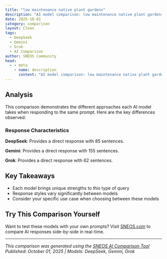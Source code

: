 ```yaml
---
title: "low maintenance native plant gardens"
description: "AI model comparison: low maintenance native plant gardens..."
date: 2025-10-01
category: comparison
layout: Clean
tags:
  - DeepSeek
  - Gemini
  - Grok
  - AI Comparison
author: SNEOS Community
head:
  - - meta
    - name: description
      content: "AI model comparison: low maintenance native plant gardens..."
---
```


<ChatComparison
  title="low maintenance native plant gardens"
  prompt="low maintenance native plant gardens"
  :responses='{
    "DeepSeek": "Of course! A low-maintenance native plant garden is a fantastic choice. It\u0027s not just about less work for you\u2014it\u0027s about creating a resilient, beautiful ecosystem that supports local wildlife and conserves water.\n\nHere is a comprehensive guide to creating your own low-maintenance native plant garden.\n\n### The Core Principles of \u0022Low-Maintenance\u0022\n\nFirst, understand that \u0022low-maintenance\u0022 doesn\u0027t mean \u0022no-maintenance.\u0022 It means shifting your effort from the *constant* chores of weeding, watering, and mowing to the *seasonal* tasks of observing, light editing, and enjoying.\n\n1.  **Right Plant, Right Place:** This is the golden rule. Match the plant to your specific site conditions (sun, soil, moisture). A native plant in the wrong spot will be high-maintenance.\n2.  **Plant Densely \u0026 Use Groundcovers:** Cover every inch of soil with plants. This shades the soil, conserves moisture, and leaves no room for weeds to establish.\n3.  **Embrace Mulch:** A 2-3 inch layer of shredded wood mulch is your best friend. It suppresses weeds, retains soil moisture, and regulates soil temperature as it breaks down into healthy soil.\n4.  **No Chemicals:** Native gardens thrive without synthetic fertilizers and pesticides, which can harm the pollinators and soil life you\u0027re trying to attract.\n\n---\n\n### Step-by-Step Guide to Creating Your Garden\n\n#### 1. Plan and Prepare\n*   **Observe Your Site:** For a week or two, note how many hours of sun each area gets (full sun: 6\u002B hrs, part sun/shade: 4-6 hrs, full shade: \u003C4 hrs). Check if the soil is well-draining or tends to stay wet.\n*   **Remove Existing Lawn/Weeds:** The most labor-intensive part, but crucial.\n    *   **Sheet Mulching (Lasagna Method):** The easiest, no-till method. In fall or early spring, lay down cardboard or 10\u002B sheets of newspaper over the area. Wet it thoroughly. Cover with 4-6 inches of compost and mulch. By planting season, the grass underneath will be dead, and you have a rich new bed.\n    *   **Solarization:** Cover the area with clear plastic for 6-8 weeks during hot weather to cook the grass and weed seeds.\n*   **Get a Soil Test (Optional but Helpful):** Your local cooperative extension office can do this cheaply. It will tell you your soil\u0027s pH and nutrient levels, though most natives prefer un-amended soil.\n\n#### 2. Choose Your Plants (The Fun Part!)\n\nSelect plants based on your region. Here are some superstar native plants known for being tough, adaptable, and low-care. **Always check for species native to your specific state or ecoregion.**\n\n**For Sunny \u0026 Dry Spots (Prairie-style Gardens):**\n*   **Perennials:**\n    *   **Coneflowers** (*Echinacea* spp.): Purple coneflower is a classic, but also look for pale purple and yellow varieties.\n    *   **Black-Eyed Susan** (*Rudbeckia hirta*): Cheerful, prolific, and easy to grow from seed.\n    *   **Blazing Star** (*Liatris spicata*): Tall purple spikes that butterflies adore.\n    *   **Sedges** (*Carex* spp.): Grass-like, clumping plants that are excellent for texture and groundcover.\n    *   **Yarrow** (*Achillea millefolium*): Fern-like foliage and flat clusters of flowers; drought-tolerant once established.\n*   **Grasses:**\n    *   **Little Bluestem** (*Schizachyrium scoparium*): A gorgeous, clumping grass with blue-green summer color and stunning orange-red fall color.\n    *   **Switchgrass** (*Panicum virgatum*): A tall, airy grass that provides movement and winter interest.\n\n**For Shady \u0026 Woodland Areas:**\n*   **Groundcovers:**\n    *   **Wild Ginger** (*Asarum canadense*): Forms a beautiful, dense mat of heart-shaped leaves.\n    *   **Allegheny Spurge** (*Pachysandra procumbens*): Much better behaved than its invasive cousin, with fragrant spring flowers.\n*   **Perennials:**\n    *   **Columbine** (*Aquilegia canadensis*): Red and yellow flowers that hummingbirds love.\n    *   **Heart-Leaf Brunnera** (*Brunnera macrophylla*): For spring blooms and large, attractive leaves (note: this is a non-native but well-behaved shade plant; for a native alternative, use **Wild Blue Phacelia**, *Phacelia bipinnatifida*).\n    *   **Ferns:** **Lady Fern** (*Athyrium filix-femina*) or **Christmas Fern** (*Polystichum acrostichoides*) add lush texture.\n\n**For Seasonal Interest \u0026 Supporting Wildlife:**\n*   **Spring:** **Virginia Bluebells** (*Mertensia virginica*), **Wild Geranium** (*Geranium maculatum*).\n*   **Summer:** **Bee Balm** (*Monarda didyma*), **Milkweed** (*Asclepias* spp.) for Monarch butterflies.\n*   **Fall:** **Asters** (*Symphyotrichum* spp.), **Goldenrods** (*Solidago* spp.)\u2014they are not the cause of hay fever!\n*   **Winter:** Leave the seed heads and grasses standing for birds and visual interest.\n\n#### 3. Plant and Establish\n*   **Planting:** Dig a hole as deep as the root ball and twice as wide. Gently tease the roots if they are pot-bound. Water deeply after planting.\n*   **The First Year is Key:** Water your new garden regularly for the first growing season to help the plants establish deep roots. After that, they should only need water during extreme droughts.\n\n---\n\n### The Maintenance Calendar: What \u0022Low-Maintenance\u0022 Looks Like\n\n*   **Spring:**\n    *   **Cut Back:** Cut down last year\u0027s dead stems to about 6-8 inches above the ground. This can be done just as new growth is emerging at the base.\n    *   **Light Weeding:** Pull any early spring weeds that appear.\n    *   **Refresh Mulch:** Top up mulch in any bare areas, but avoid piling it against plant crowns.\n*   **Summer:**\n    *   **Enjoy \u0026 Observe:** Your main job is to watch the pollinators and birds.\n    *   **Water Only if Necessary:** If there\u0027s been no rain for 3-4 weeks, give the garden a deep, slow watering.\n*   **Fall:**\n    *   **Leave the Leaves:** Let fallen leaves lie where they fall in your garden beds. They are a natural mulch and provide crucial overwintering habitat for caterpillars and beneficial insects.\n    *   **Plant!** Fall is an excellent time to plant perennials and shrubs, as the cool air and warm soil encourage root growth.\n*   **Winter:**\n    *   **Do Nothing:** The standing stems and seed heads provide food for birds and beauty on a frosty morning.\n\n### Key Benefits Recap\n\n*   **Saves Time \u0026 Money:** Less mowing, watering, fertilizing, and pest control.\n*   **Drought Tolerant:** Deep roots access water unavailable to lawn grasses.\n*   **Supports Ecosystems:** Provides essential food and habitat for birds, bees, butterflies, and other wildlife.\n*   **Beautiful \u0026 Unique:** Offers a changing palette of colors and textures throughout the seasons.\n\n### Where to Find Plants and More Information\n\n*   **Local Native Plant Societies:** Your best resource! Search for \u0022[Your State] Native Plant Society.\u0022\n*   **PlantNative.org:** A great directory of native plant nurseries by region.\n*   **Audubon Society Native Plant Database:** Enter your zip code to get a list of plants that support birds in your area.\n*   **Avoid Big Box Stores:** They often sell cultivars or, worse, invasive species. Seek out specialized native plant nurseries or local plant sales.\n\nBy working with nature instead of against it, you can create a beautiful, thriving garden that gives you more time to relax and enjoy the life you\u0027ve helped sustain.",
    "Gemini": "Okay, let\u0027s talk about low-maintenance native plant gardens!  Native plants are generally a fantastic choice for low-maintenance gardening because they are adapted to your local climate, soil, and pests, which means they need less pampering than non-native species.  \n\nHere\u0027s a breakdown of how to design and maintain a low-maintenance native garden, covering key considerations and plant suggestions:\n\n**I. Planning \u0026 Design: The Foundation of Low-Maintenance**\n\n*   **A. Understand Your Site:**\n\n    *   **Sunlight:** How many hours of sun does the area get?  Full sun (6\u002B hours), partial sun (3-6 hours), or shade (less than 3 hours)?\n    *   **Soil:**  What is your soil type?  Sandy, clay, loamy?  Is it well-draining or does it stay wet? Get a soil test. You can often get these from your local agricultural extension office.\n    *   **Drainage:**  Is the area prone to flooding?  Does water pool after rain?\n    *   **Hardiness Zone:**  Knowing your USDA Plant Hardiness Zone is crucial for selecting plants that can survive your winter temperatures.  You can easily find this online by entering your zip code.\n    *   **Existing Vegetation:** Take note of any existing native plants already thriving in the area. This can be a good clue as to what else will do well.\n\n*   **B. Define Your Goals:**\n\n    *   **Aesthetics:** What kind of look are you going for?  Wildflower meadow, woodland garden, formal border, etc.?\n    *   **Functionality:** Do you want to attract pollinators, provide habitat for birds, control erosion, or simply have a beautiful, low-effort garden?\n    *   **Maintenance Level:** How much time are you *realistically* willing to spend on gardening each week/month? Be honest with yourself!\n    *   **Budget:** Native plants can sometimes be more expensive initially than common annuals, so factor in cost. Look for local native plant sales and nurseries.\n\n*   **C. Design Principles for Low-Maintenance:**\n\n    *   **Right Plant, Right Place:**  This is *the* most important principle.  Choose plants that are naturally suited to your site\u0027s conditions.  Don\u0027t try to force a plant that needs full sun into a shady spot.\n    *   **Plant in Masses:** Grouping similar plants together creates a more natural look and makes maintenance easier (e.g., easier to weed around a large patch of one species than individual plants scattered around).\n    *   **Consider Mature Size:**  Account for how large plants will grow to avoid overcrowding and the need for frequent pruning.\n    *   **Layering:**  Create visual interest by layering plants of different heights and textures.  Taller plants in the back, medium-sized in the middle, and shorter plants in the front.\n    *   **Leave Room for Growth:** Don\u0027t plant too densely to start.  Give plants space to spread and fill in.\n    *   **Use Groundcovers:**  Groundcovers suppress weeds and help retain moisture.\n    *   **Hardscaping:** Incorporate features like paths, patios, and rock walls to reduce the amount of planting area and create structure.\n    *   **Embrace Imperfection:** A truly low-maintenance garden will have a more natural, slightly wild look.  Don\u0027t strive for perfect symmetry or pristine conditions.\n\n**II. Plant Selection: Choosing the Right Natives**\n\n*   **A. Key Characteristics of Low-Maintenance Native Plants:**\n\n    *   **Drought Tolerance:**  Able to withstand periods of dryness once established.\n    *   **Disease Resistance:**  Naturally resistant to common local diseases and pests.\n    *   **Self-Sowing (but not Aggressive):**  Some plants will gently reseed themselves, filling in gaps and creating a natural look.  Avoid plants that are known to be overly aggressive spreaders.\n    *   **Long-Lived:**  Perennial plants that come back year after year, reducing the need for replanting.\n    *   **Minimal Pruning Requirements:**  Plants that maintain an attractive shape without constant trimming.\n    *   **Native to YOUR Region:** Don\u0027t just choose any \u0022native\u0022 plant.  Make sure it\u0027s native to your specific geographic area (state or even local area).  This ensures it\u0027s truly adapted to your conditions and provides the best benefit to local wildlife.\n\n*   **B. Native Plant Suggestions (General - Adapt to Your Region!):**\n\n    *   **Groundcovers:**\n        *   **Creeping Phlox ( *Phlox subulata*):**  Spring blooms, evergreen foliage in some climates, tolerates sun and well-drained soil.\n        *   **Wild Ginger (*Asarum canadense*):**  Shade-loving, spreads slowly to form a dense mat.\n        *   **Golden Groundsel (*Packera aurea*):** Spreads well, bright yellow flowers, prefers moist conditions.\n        *   **Pennsylvania Sedge (*Carex pensylvanica*):** A good native alternative to lawn grass in shady areas.\n        *   **Kinnikinnick (*Arctostaphylos uva-ursi*):** Evergreen, drought tolerant, good for slopes.\n    *   **Perennials:**\n        *   **Coneflowers (*Echinacea* spp.):**  Drought-tolerant, attracts pollinators, long bloom time. *Echinacea purpurea* is a popular choice.\n        *   **Black-Eyed Susans (*Rudbeckia hirta*):** Cheerful yellow flowers, easy to grow, attracts butterflies.\n        *   **Asters (*Symphyotrichum* spp.):**  Late-season blooms, provides nectar for migrating butterflies.  Many varieties available.\n        *   **Milkweed (*Asclepias* spp.):**  Essential for Monarch butterflies. Choose species native to your area (e.g., *Asclepias tuberosa* for well-drained soil, *Asclepias incarnata* for moist soil).\n        *   **Bee Balm (*Monarda* spp.):**  Attracts hummingbirds and bees, fragrant foliage.\n        *   **Yarrow (*Achillea millefolium*):**  Drought-tolerant, comes in various colors.\n        *   **Blazing Star (*Liatris spicata*):**  Vertical flower spikes, attracts butterflies, prefers well-drained soil.\n        *   **Sedum (*Sedum* spp., especially native species):** Succulent-like foliage, drought-tolerant, late-season blooms.\n        *   **Little Bluestem (*Schizachyrium scoparium*):** Native grass, beautiful fall color.\n    *   **Shrubs:**\n        *   **Bayberry (*Myrica pensylvanica*):** Tolerates salt spray, good for coastal areas.\n        *   **Oakleaf Hydrangea (*Hydrangea quercifolia*):**  Beautiful foliage, showy flowers, peeling bark.\n        *   **Viburnums (*Viburnum* spp.):**  Many native viburnum species are available, offering beautiful flowers, berries, and fall color.\n        *   **Serviceberry (*Amelanchier* spp.):**  Early spring blooms, edible berries, attractive fall color.\n        *   **New Jersey Tea (*Ceanothus americanus*):** Drought tolerant once established, attractive white flowers.\n    *   **Trees:** (Consider mature size and space requirements!)\n        *   **Dogwood (*Cornus florida*):** Beautiful spring blooms, attractive fall color.\n        *   **Redbud (*Cercis canadensis*):** Early spring blooms, heart-shaped leaves.\n        *   **River Birch (*Betula nigra*):**  Peeling bark, tolerant of wet conditions.\n        *   **American Hornbeam (*Carpinus caroliniana*):**  Attractive bark, good shade tree.\n    *   **Ferns:** (For shady areas)\n        *   **Ostrich Fern (*Matteuccia struthiopteris*):**  Tall, graceful fern.\n        *   **Christmas Fern (*Polystichum acrostichoides*):**  Evergreen, good for groundcover.\n        *   **Maidenhair Fern (*Adiantum pedatum*):**  Delicate, elegant fern.\n\n**Important Note:**  *Always* check with your local native plant society, native plant nurseries, or agricultural extension office for specific plant recommendations for your region and microclimate.  They can provide the most accurate and up-to-date information.  They can also warn you about invasive plants in your area to avoid.\n\n**III. Planting \u0026 Establishment:**\n\n*   **A. Soil Preparation:**\n    *   **Amend as Needed:**  If your soil is very poor (e.g., heavy clay or pure sand), amend it with compost *before* planting.  However, avoid over-amending. Native plants often prefer lean soil.\n    *   **Avoid Over-Fertilizing:** Native plants generally don\u0027t need a lot of fertilizer. Over-fertilizing can actually weaken them and make them more susceptible to pests and diseases.\n*   **B. Planting Techniques:**\n    *   **Plant at the Right Depth:**  Plant at the same depth the plant was growing in its container.\n    *   **Water Thoroughly:** Water deeply after planting to help the roots establish.\n    *   **Mulch:** Apply a layer of mulch (2-4 inches) around the plants to help retain moisture, suppress weeds, and moderate soil temperature.  Use a natural mulch like shredded bark, wood chips, or pine straw.  Avoid dyed mulches. Keep mulch away from the stems of plants.\n\n**IV. Maintenance: Keeping it Low-Effort**\n\n*   **A. Watering:**\n    *   **Water deeply and infrequently:** Water deeply when the soil is dry to the touch, rather than watering lightly every day.  This encourages deep root growth.\n    *   **Water young plants regularly:**  New plantings need more frequent watering until they are established.\n    *   **Drought-tolerant plants need less water:**  Once established, many native plants will need very little supplemental watering.\n*   **B. Weeding:**\n    *   **Regular weeding is key, especially in the first year:**  Remove weeds promptly before they can set seed.\n    *   **Hand-weeding is often the best option:**  Avoid using herbicides, which can harm beneficial insects and other plants.\n    *   **Mulch helps suppress weeds:**  Maintain a thick layer of mulch to keep weeds at bay.\n*   **C. Pruning:**\n    *   **Prune only when necessary:**  Remove dead, damaged, or diseased branches.\n    *   **Prune at the right time of year:**  Generally, prune flowering shrubs after they bloom.\n    *   **Avoid excessive pruning:**  Native plants often have a more natural shape and don\u0027t need to be heavily pruned.\n*   **D. Fertilizing:**\n    *   **Generally not needed:**  Native plants are adapted to the natural nutrient levels in your soil and usually don\u0027t need fertilizer.\n    *   **If needed, use a slow-release organic fertilizer:**  Apply in the spring if plants are showing signs of nutrient deficiency.\n*   **E. Pest and Disease Control:**\n    *   **Healthy plants are less susceptible to problems:**  By choosing the right plants for your site and providing proper care, you can minimize pest and disease problems.\n    *   **Monitor plants regularly:**  Check for signs of pests or diseases.\n    *   **Use organic pest control methods:**  If you need to control pests, use organic methods like insecticidal soap or neem oil.\n    *   **Encourage beneficial insects:**  Attract beneficial insects like ladybugs and lacewings, which will help control pests naturally.\n*   **F. Leave the Leaves!**\n    *   **Resist the urge to rake up all the leaves in the fall:**  Leaf litter provides habitat for beneficial insects, insulates the soil, and adds nutrients back to the soil as it decomposes.  You can leave a layer of leaves around your plants, or chop them up with a lawnmower and use them as mulch.\n\n**V. Important Considerations:**\n\n*   **Local Regulations:** Check with your local government or homeowners association for any restrictions on landscaping or native plant use.\n*   **Invasive Species:** Be aware of invasive plants in your area and avoid planting them.  Some plants that are native to one region can be invasive in another.\n*   **Deer Resistance:** If deer are a problem in your area, choose deer-resistant native plants.  No plant is completely deer-proof, but some are less attractive to deer than others.\n*   **Patience:** Establishing a native plant garden takes time.  Be patient and don\u0027t expect instant results.  It may take a few years for the plants to mature and fill in.\n\n**Resources:**\n\n*   **Native Plant Societies:** Search online for your state\u0027s native plant society. They are a wealth of information.\n*   **Local Nurseries:** Find nurseries that specialize in native plants.\n*   **Agricultural Extension Offices:** Your local extension office can provide advice on gardening and native plants.\n*   **Online Resources:** Websites like the Lady Bird Johnson Wildflower Center and the Xerces Society (for pollinator conservation) offer valuable information.\n\nBy following these guidelines, you can create a beautiful, thriving, and low-maintenance native plant garden that benefits both you and the environment! Good luck!\n",
    "Grok": "Creating a low-maintenance native plant garden is a sustainable and eco-friendly way to beautify your outdoor space while supporting local ecosystems. Native plants are well-adapted to the local climate, soil, and wildlife, requiring less water, fertilizer, and pest control compared to non-native species. Here\u2019s a guide to designing and maintaining a low-maintenance native plant garden:\n\n---\n\n### Why Choose Native Plants for Low Maintenance?\n1. **Adapted to Local Conditions**: Native plants are suited to your region\u2019s climate, rainfall, and soil, reducing the need for supplemental care.\n2. **Drought Tolerance**: Many native plants are drought-resistant once established, minimizing irrigation needs.\n3. **Pest and Disease Resistance**: They\u2019re less prone to pests and diseases common in your area.\n4. **Wildlife Support**: Native plants provide food and habitat for local pollinators, birds, and other wildlife.\n5. **Reduced Upkeep**: Less mowing, pruning, and fertilizing compared to traditional lawns or exotic plants.\n\n---\n\n### Steps to Create a Low-Maintenance Native Plant Garden\n\n#### 1. Assess Your Site\n   - **Climate Zone**: Determine your USDA Hardiness Zone (if in the U.S.) or local climate conditions to choose plants that thrive in your area.\n   - **Sunlight**: Observe how much sun or shade different areas of your garden receive.\n   - **Soil Type**: Test your soil (sandy, clay, loamy) and drainage to select plants that match your conditions.\n   - **Water Availability**: Note wet or dry areas in your yard and whether you have access to irrigation.\n\n#### 2. Research Native Plants for Your Region\n   - Contact your local extension office, native plant society, or botanical garden for a list of native species.\n   - Use online resources like the Lady Bird Johnson Wildflower Center (wildflower.org) database or the National Audubon Society\u2019s native plant finder.\n   - Look for plants that match your site conditions and aesthetic preferences (flowers, grasses, shrubs, trees).\n\n   **Examples of Native Plants by U.S. Region (General Ideas):**\n   - **Northeast**: Purple coneflower (Echinacea purpurea), New England aster (Symphyotrichum novae-angliae), switchgrass (Panicum virgatum).\n   - **Southeast**: Black-eyed Susan (Rudbeckia hirta), beautyberry (Callicarpa americana), saw palmetto (Serenoa repens).\n   - **Midwest**: Prairie blazing star (Liatris pycnostachya), big bluestem (Andropogon gerardii), butterfly milkweed (Asclepias tuberosa).\n   - **Southwest**: Desert marigold (Baileya multiradiata), blue grama grass (Bouteloua gracilis), agave (Agave spp.).\n   - **Pacific Northwest**: Oregon grape (Mahonia aquifolium), sword fern (Polystichum munitum), red flowering currant (Ribes sanguineum).\n\n#### 3. Design with Low Maintenance in Mind\n   - **Group Plants by Needs**: Cluster plants with similar water and sunlight requirements to simplify care.\n   - **Use Mulch**: Apply 2-3 inches of organic mulch (like bark or wood chips) to retain moisture, suppress weeds, and reduce the need for watering.\n   - **Minimize Lawn Area**: Replace traditional grass lawns with native groundcovers, meadow mixes, or gravel paths to reduce mowing.\n   - **Incorporate Hardscaping**: Add rocks, paths, or seating areas to reduce the planted area needing maintenance.\n   - **Plan for Year-Round Interest**: Choose a mix of perennials, shrubs, and grasses that bloom or provide texture at different times of the year.\n\n#### 4. Planting Tips\n   - **Start Small**: Begin with a manageable area and expand over time.\n   - **Plant in the Right Season**: Fall or early spring are often ideal for establishing native plants, depending on your region.\n   - **Space Appropriately**: Give plants room to grow to their mature size to avoid overcrowding and frequent pruning.\n   - **Water Initially**: Water deeply and regularly for the first 1-2 years to help plants establish strong roots. Most natives won\u2019t need much water after that.\n\n#### 5. Maintenance Practices\n   - **Weeding**: Remove invasive or non-native weeds early on to prevent competition. Mulch helps with this.\n   - **Pruning**: Cut back dead growth in late winter or early spring to tidy up, but leave seed heads and stems over winter for wildlife.\n   - **Watering**: After establishment, water only during prolonged droughts unless the plant is in a particularly dry spot.\n   - **No Fertilizer**: Native plants typically don\u2019t need added fertilizer; over-fertilizing can encourage weak growth or weeds.\n   - **Pest Control**: Rely on natural pest control (like beneficial insects) rather than chemicals, as natives often balance ecosystems themselves.\n\n---\n\n### Additional Tips for Success\n- **Start with a Mix of Species**: Use a variety of plants to ensure resilience against pests, diseases, and changing weather.\n- **Support Pollinators**: Include plants that bloom at different times to provide nectar for bees, butterflies, and hummingbirds year-round.\n- **Avoid Invasives**: Double-check that the plants you choose aren\u2019t considered invasive in your area, even if they\u2019re marketed as \u201Cnative.\u201D\n- **Join Local Groups**: Connect with native plant societies or gardening clubs for region-specific advice and plant swaps.\n\n---\n\n### Benefits Beyond Low Maintenance\n- Reduces water bills and conserves resources.\n- Enhances biodiversity by supporting native wildlife.\n- Creates a unique, natural aesthetic tied to your local landscape.\n- Helps combat climate change by reducing the carbon footprint of lawn care equipment and chemical use.\n\nBy focusing on native plants and thoughtful design, you can create a vibrant garden that thrives with minimal effort while contributing positively to your environment. If you tell me your specific location or climate zone, I can suggest more tailored plant options!"
  }'
  published-date="18:28"
/>

## Analysis

This comparison demonstrates the different approaches each AI model takes when responding to the same prompt. Here are the key differences observed:

### Response Characteristics

**DeepSeek**: Provides a direct response with 85 sentences. 

**Gemini**: Provides a direct response with 155 sentences. 

**Grok**: Provides a direct response with 62 sentences. 

## Key Takeaways

- Each model brings unique strengths to this type of query
- Response styles vary significantly between models
- Consider your specific use case when choosing between these models

## Try This Comparison Yourself

Want to test these models with your own prompts? Visit [SNEOS.com](https://sneos.com) to compare AI responses side-by-side in real-time.

---

*This comparison was generated using the [SNEOS AI Comparison Tool](https://sneos.com)*
*Published: October 01, 2025 | Models: DeepSeek, Gemini, Grok*

